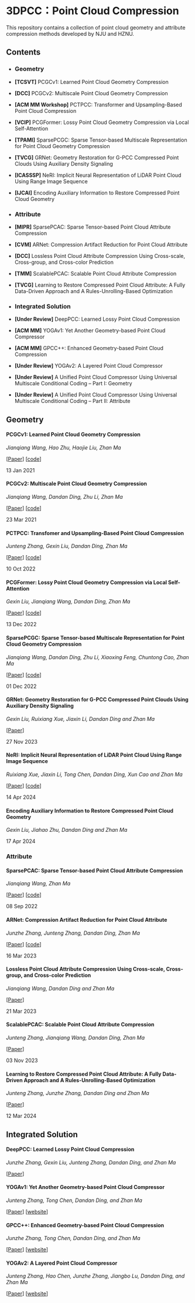 # 3DPCC：Point Cloud Compression

This repository contains a collection of point cloud geometry and attribute compression methods developed by NJU and HZNU.

## Contents

- ### Geometry

- **[TCSVT]** PCGCv1: Learned Point Cloud Geometry Compression

- **[DCC]** PCGCv2: Multiscale Point Cloud Geometry Compression

- **[ACM MM Workshop]** PCTPCC: Transformer and Upsampling-Based Point Cloud Compression

- **[VCIP]** PCGFormer: Lossy Point Cloud Geometry Compression via Local Self-Attention

- **[TPAMI]** SparsePCGC: Sparse Tensor-based Multiscale Representation for Point Cloud Geometry Compression

- **[TVCG]** GRNet: Geometry Restoration for G-PCC Compressed Point Clouds Using Auxiliary Density Signaling

- **[ICASSSP]** NeRI: Implicit Neural Representation of LiDAR Point Cloud Using Range Image Sequence

- **[IJCAI]** Encoding Auxiliary Information to Restore Compressed Point Cloud Geometry

- ### Attribute

- **[MIPR]** SparsePCAC: Sparse Tensor-based Point Cloud Attribute Compression
  
- **[CVM]** ARNet: Compression Artifact Reduction for Point Cloud Attribute

- **[DCC]** Lossless Point Cloud Attribute Compression Using Cross-scale, Cross-group, and Cross-color Prediction
  
- **[TMM]** ScalablePCAC: Scalable Point Cloud Attribute Compression

- **[TVCG]** Learning to Restore Compressed Point Cloud Attribute: A Fully Data-Driven Approach and A Rules-Unrolling-Based Optimization

- ### Integrated Solution

- **[Under Review]** DeepPCC: Learned Lossy Point Cloud Compression
  
- **[ACM MM]** YOGAv1: Yet Another Geometry-based Point Cloud Compressor
  
- **[ACM MM]** GPCC++: Enhanced Geometry-based Point Cloud Compression

- **[Under Review]** YOGAv2: A Layered Point Cloud Compressor

- **[Under Review]** A Unified Point Cloud Compressor Using Universal Multiscale Conditional Coding – Part I: Geometry

- **[Under Review]** A Unified Point Cloud Compressor Using Universal Multiscale Conditional Coding – Part II: Attribute
  
## Geometry

#### PCGCv1: Learned Point Cloud Geometry Compression

*Jianqiang Wang, Hao Zhu, Haojie Liu, Zhan Ma*

[[Paper](https://ieeexplore.ieee.org/abstract/document/9321375)] [[code](https://github.com/NJUVISION/PCGCv1)]

13 Jan 2021

#### PCGCv2: Multiscale Point Cloud Geometry Compression

*Jianqiang Wang, Dandan Ding, Zhu Li, Zhan Ma*

[[Paper](https://arxiv.org/abs/2011.03799)] [[code](https://github.com/NJUVISION/PCGCv2)]

23 Mar 2021

#### PCTPCC: Transfomer and Upsampling-Based Point Cloud Compression

*Junteng Zhang, Gexin Liu, Dandan Ding, Zhan Ma*

[[Paper](https://dl.acm.org/doi/abs/10.1145/3552457.3555731)] [[code](https://github.com/arsx958/PCT_PCC)]

10 Oct 2022

#### PCGFormer: Lossy Point Cloud Geometry Compression via Local Self-Attention

*Gexin Liu, Jianqiang Wang, Dandan Ding, Zhan Ma*

[[Paper](https://ieeexplore.ieee.org/abstract/document/10008892)] [[code](https://github.com/3dpcc/PCGFormer)]

13 Dec 2022

#### SparsePCGC: Sparse Tensor-based Multiscale Representation for Point Cloud Geometry Compression

*Jianqiang Wang, Dandan Ding, Zhu Li, Xiaoxing Feng, Chuntong Cao, Zhan Ma*

[[Paper](https://ieeexplore.ieee.org/abstract/document/9968173)] [[code](https://github.com/NJUVISION/SparsePCGC)]

01 Dec 2022

#### GRNet: Geometry Restoration for G-PCC Compressed Point Clouds Using Auxiliary Density Signaling

*Gexin Liu, Ruixiang Xue, Jiaxin Li, Dandan Ding and Zhan Ma*

[[Paper](https://ieeexplore.ieee.org/document/10328911)]

27 Nov 2023

#### NeRI: Implicit Neural Representation of LiDAR Point Cloud Using Range Image Sequence

*Ruixiang Xue, Jiaxin Li, Tong Chen, Dandan Ding, Xun Cao and Zhan Ma*

[[Paper](https://ieeexplore.ieee.org/abstract/document/10446596)] [[code](https://github.com/RuixiangXue/NeRI)]

14 Apr 2024

#### Encoding Auxiliary Information to Restore Compressed Point Cloud Geometry

*Gexin Liu, Jiahao Zhu, Dandan Ding and Zhan Ma*

17 Apr 2024

### Attribute

#### SparsePCAC: Sparse Tensor-based Point Cloud Attribute Compression

*Jianqiang Wang, Zhan Ma*

[[Paper](https://ieeexplore.ieee.org/abstract/document/9874468)] [[code](https://github.com/NJUVISION/SparsePCAC)]

08 Sep 2022

#### ARNet: Compression Artifact Reduction for Point Cloud Attribute

*Junzhe Zhang, Junteng Zhang, Dandan Ding, Zhan Ma*

[[Paper](https://arxiv.org/abs/2209.08276)] [[code](https://github.com/3dpcc/ARNet)]

16 Mar 2023

#### Lossless Point Cloud Attribute Compression Using Cross-scale, Cross-group, and Cross-color Prediction

*Jianqiang Wang, Dandan Ding and Zhan Ma*

[[Paper](https://ieeexplore.ieee.org/abstract/document/10125514)]

21 Mar 2023

#### ScalablePCAC: Scalable Point Cloud Attribute Compression

*Junteng Zhang, Jianqiang Wang, Dandan Ding, Zhan Ma*

[[Paper](https://ieeexplore.ieee.org/document/10313579)]

03 Nov 2023

#### Learning to Restore Compressed Point Cloud Attribute: A Fully Data-Driven Approach and A Rules-Unrolling-Based Optimization

*Junteng Zhang, Junzhe Zhang, Dandan Ding and Zhan Ma*

[[Paper](https://ieeexplore.ieee.org/document/10470357)]

12 Mar 2024

## Integrated Solution

#### DeepPCC: Learned Lossy Point Cloud Compression

*Junzhe Zhang, Gexin Liu, Junteng Zhang, Dandan Ding, and Zhan Ma*

[[Paper](https://github.com/3dpcc/DeepPCC/blob/main/DeepPCC%20Learned%20Lossy%20Point%20Cloud%20Compression.pdf)]

#### YOGAv1: Yet Another Geometry-based Point Cloud Compressor

*Junteng Zhang, Tong Chen, Dandan Ding, and Zhan Ma*

[[Paper](https://3dpcc.github.io/publication/YOGAv1/)] [[website](https://3dpcc.github.io/publication/YOGAv1/)]


#### GPCC++: Enhanced Geometry-based Point Cloud Compression

*Junzhe Zhang, Tong Chen, Dandan Ding, and Zhan Ma*

[[Paper](https://3dpcc.github.io/publication/GPCCplusplus/)] [[website](https://3dpcc.github.io/publication/GPCCplusplus/)]

#### YOGAv2: A Layered Point Cloud Compressor

*Junteng Zhang, Hao Chen, Junzhe Zhang, Jiangbo Lu, Dandan Ding, and Zhan Ma*

[[Paper](https://3dpcc.github.io/publication/YOGAv2/)] [[website](https://3dpcc.github.io/publication/YOGAv2/)]
